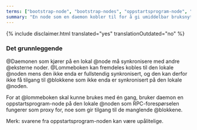 ```yaml
---
terms: ["bootstrap-node", "bootstrap-nodes", "oppstartsprogram-node", "oppstartsprogram-noder"]
summary: "En node som en daemon kobler til for å gi umiddelbar bruksnytte til lommebøker under synkronisering"
---
```


{% include disclaimer.html translated="yes" translationOutdated="no" %}
### Det grunnleggende

@Daemonen som kjører på en lokal @node må synkronisere med andre @eksterne noder. @Lommeboken kan fremdeles kobles til den lokale @noden mens den ikke enda er fullstendig synkronisert, og den kan derfor ikke få tilgang til @blokkene som ikke enda er synkronisert på den lokale @noden.

For at @lommeboken skal kunne brukes med én gang, bruker daemon en oppstartsprogram-node på den lokale @noden som RPC-forespørselen fungerer som proxy for, noe som gir tilgang til de manglende @blokkene.

Merk: svarene fra oppstartsprogram-noden kan være upålitelige.
